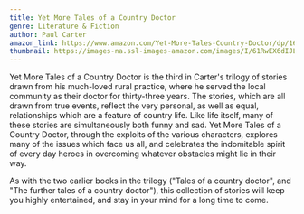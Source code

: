 ```yaml
---
title: Yet More Tales of a Country Doctor
genre: Literature & Fiction
author: Paul Carter
amazon_link: https://www.amazon.com/Yet-More-Tales-Country-Doctor/dp/1648950477/ref=sr_1_1?crid=1QHTF2GQO8O2C&keywords=9781648950476&qid=1643380657&sprefix=9781648950476%2Caps%2C244&sr=8-1
thumbnail: https://images-na.ssl-images-amazon.com/images/I/61RwEX6dIJL.jpg
---
```

Yet More Tales of a Country Doctor is the third in Carter's trilogy of stories drawn from his much-loved rural practice, where he served the local community as their doctor for thirty-three years. The stories, which are all drawn from true events, reflect the very personal, as well as equal, relationships which are a feature of country life. Like life itself, many of these stories are simultaneously both funny and sad. Yet More Tales of a Country Doctor, through the exploits of the various characters, explores many of the issues which face us all, and celebrates the indomitable spirit of every day heroes in overcoming whatever obstacles might lie in their way.

As with the two earlier books in the trilogy ("Tales of a country doctor", and "The further tales of a country doctor"), this collection of stories will keep you highly entertained, and stay in your mind for a long time to come.